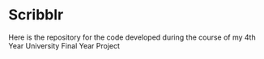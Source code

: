# Scribblr
Here is the repository for the code developed during the course of my 4th Year University Final Year Project
